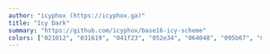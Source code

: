 ```yaml
---
author: "icyphox (https://icyphox.ga)"
title: "Icy Dark"
summary: "https://github.com/icyphox/base16-icy-scheme"
colors: ["021012", "031619", "041f23", "052e34", "064048", "095b67", "0c7c8c", "109cb0", "16c1d9", "b3ebf2", "80deea", "4dd0e1", "26c6da", "00bcd4", "00acc1", "0097a7"]
---
```

